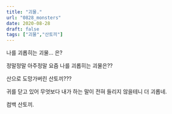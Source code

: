 ```yaml
---
title: "괴물."
url: "0828_monsters"
date: 2020-08-28
draft: false
tags: ["괴물","산토끼"]
---
```

나를 괴롭히는 괴물... 은?

정말정말 아주정말 요즘 나를 괴롭히는 괴물은??

산으로 도망가버린 산토끼???

귀를 닫고 있어 무엇보다 내가 하는 말이 전혀 들리지 않을테니 더 괴롭네.

컴백 산토끼.
